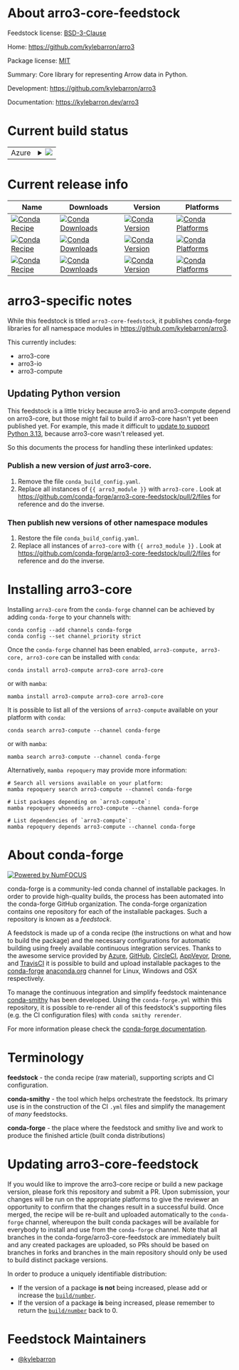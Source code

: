 About arro3-core-feedstock
==========================

Feedstock license: [BSD-3-Clause](https://github.com/conda-forge/arro3-core-feedstock/blob/main/LICENSE.txt)

Home: https://github.com/kylebarron/arro3

Package license: [MIT](https://github.com/kylebarron/arro3/blob/main/LICENSE_MIT)

Summary: Core library for representing Arrow data in Python.

Development: https://github.com/kylebarron/arro3

Documentation: https://kylebarron.dev/arro3

Current build status
====================


<table>

  <tr>
    <td>Azure</td>
    <td>
      <details>
        <summary>
          <a href="https://dev.azure.com/conda-forge/feedstock-builds/_build/latest?definitionId=23136&branchName=main">
            <img src="https://dev.azure.com/conda-forge/feedstock-builds/_apis/build/status/arro3-core-feedstock?branchName=main">
          </a>
        </summary>
        <table>
          <thead><tr><th>Variant</th><th>Status</th></tr></thead>
          <tbody><tr>
              <td>linux_64_arro3_modulearro3-computepython3.10.____cpython</td>
              <td>
                <a href="https://dev.azure.com/conda-forge/feedstock-builds/_build/latest?definitionId=23136&branchName=main">
                  <img src="https://dev.azure.com/conda-forge/feedstock-builds/_apis/build/status/arro3-core-feedstock?branchName=main&jobName=linux&configuration=linux%20linux_64_arro3_modulearro3-computepython3.10.____cpython" alt="variant">
                </a>
              </td>
            </tr><tr>
              <td>linux_64_arro3_modulearro3-computepython3.11.____cpython</td>
              <td>
                <a href="https://dev.azure.com/conda-forge/feedstock-builds/_build/latest?definitionId=23136&branchName=main">
                  <img src="https://dev.azure.com/conda-forge/feedstock-builds/_apis/build/status/arro3-core-feedstock?branchName=main&jobName=linux&configuration=linux%20linux_64_arro3_modulearro3-computepython3.11.____cpython" alt="variant">
                </a>
              </td>
            </tr><tr>
              <td>linux_64_arro3_modulearro3-computepython3.12.____cpython</td>
              <td>
                <a href="https://dev.azure.com/conda-forge/feedstock-builds/_build/latest?definitionId=23136&branchName=main">
                  <img src="https://dev.azure.com/conda-forge/feedstock-builds/_apis/build/status/arro3-core-feedstock?branchName=main&jobName=linux&configuration=linux%20linux_64_arro3_modulearro3-computepython3.12.____cpython" alt="variant">
                </a>
              </td>
            </tr><tr>
              <td>linux_64_arro3_modulearro3-computepython3.9.____cpython</td>
              <td>
                <a href="https://dev.azure.com/conda-forge/feedstock-builds/_build/latest?definitionId=23136&branchName=main">
                  <img src="https://dev.azure.com/conda-forge/feedstock-builds/_apis/build/status/arro3-core-feedstock?branchName=main&jobName=linux&configuration=linux%20linux_64_arro3_modulearro3-computepython3.9.____cpython" alt="variant">
                </a>
              </td>
            </tr><tr>
              <td>linux_64_arro3_modulearro3-corepython3.10.____cpython</td>
              <td>
                <a href="https://dev.azure.com/conda-forge/feedstock-builds/_build/latest?definitionId=23136&branchName=main">
                  <img src="https://dev.azure.com/conda-forge/feedstock-builds/_apis/build/status/arro3-core-feedstock?branchName=main&jobName=linux&configuration=linux%20linux_64_arro3_modulearro3-corepython3.10.____cpython" alt="variant">
                </a>
              </td>
            </tr><tr>
              <td>linux_64_arro3_modulearro3-corepython3.11.____cpython</td>
              <td>
                <a href="https://dev.azure.com/conda-forge/feedstock-builds/_build/latest?definitionId=23136&branchName=main">
                  <img src="https://dev.azure.com/conda-forge/feedstock-builds/_apis/build/status/arro3-core-feedstock?branchName=main&jobName=linux&configuration=linux%20linux_64_arro3_modulearro3-corepython3.11.____cpython" alt="variant">
                </a>
              </td>
            </tr><tr>
              <td>linux_64_arro3_modulearro3-corepython3.12.____cpython</td>
              <td>
                <a href="https://dev.azure.com/conda-forge/feedstock-builds/_build/latest?definitionId=23136&branchName=main">
                  <img src="https://dev.azure.com/conda-forge/feedstock-builds/_apis/build/status/arro3-core-feedstock?branchName=main&jobName=linux&configuration=linux%20linux_64_arro3_modulearro3-corepython3.12.____cpython" alt="variant">
                </a>
              </td>
            </tr><tr>
              <td>linux_64_arro3_modulearro3-corepython3.9.____cpython</td>
              <td>
                <a href="https://dev.azure.com/conda-forge/feedstock-builds/_build/latest?definitionId=23136&branchName=main">
                  <img src="https://dev.azure.com/conda-forge/feedstock-builds/_apis/build/status/arro3-core-feedstock?branchName=main&jobName=linux&configuration=linux%20linux_64_arro3_modulearro3-corepython3.9.____cpython" alt="variant">
                </a>
              </td>
            </tr><tr>
              <td>linux_64_arro3_modulearro3-iopython3.10.____cpython</td>
              <td>
                <a href="https://dev.azure.com/conda-forge/feedstock-builds/_build/latest?definitionId=23136&branchName=main">
                  <img src="https://dev.azure.com/conda-forge/feedstock-builds/_apis/build/status/arro3-core-feedstock?branchName=main&jobName=linux&configuration=linux%20linux_64_arro3_modulearro3-iopython3.10.____cpython" alt="variant">
                </a>
              </td>
            </tr><tr>
              <td>linux_64_arro3_modulearro3-iopython3.11.____cpython</td>
              <td>
                <a href="https://dev.azure.com/conda-forge/feedstock-builds/_build/latest?definitionId=23136&branchName=main">
                  <img src="https://dev.azure.com/conda-forge/feedstock-builds/_apis/build/status/arro3-core-feedstock?branchName=main&jobName=linux&configuration=linux%20linux_64_arro3_modulearro3-iopython3.11.____cpython" alt="variant">
                </a>
              </td>
            </tr><tr>
              <td>linux_64_arro3_modulearro3-iopython3.12.____cpython</td>
              <td>
                <a href="https://dev.azure.com/conda-forge/feedstock-builds/_build/latest?definitionId=23136&branchName=main">
                  <img src="https://dev.azure.com/conda-forge/feedstock-builds/_apis/build/status/arro3-core-feedstock?branchName=main&jobName=linux&configuration=linux%20linux_64_arro3_modulearro3-iopython3.12.____cpython" alt="variant">
                </a>
              </td>
            </tr><tr>
              <td>linux_64_arro3_modulearro3-iopython3.9.____cpython</td>
              <td>
                <a href="https://dev.azure.com/conda-forge/feedstock-builds/_build/latest?definitionId=23136&branchName=main">
                  <img src="https://dev.azure.com/conda-forge/feedstock-builds/_apis/build/status/arro3-core-feedstock?branchName=main&jobName=linux&configuration=linux%20linux_64_arro3_modulearro3-iopython3.9.____cpython" alt="variant">
                </a>
              </td>
            </tr><tr>
              <td>osx_64_arro3_modulearro3-computepython3.10.____cpython</td>
              <td>
                <a href="https://dev.azure.com/conda-forge/feedstock-builds/_build/latest?definitionId=23136&branchName=main">
                  <img src="https://dev.azure.com/conda-forge/feedstock-builds/_apis/build/status/arro3-core-feedstock?branchName=main&jobName=osx&configuration=osx%20osx_64_arro3_modulearro3-computepython3.10.____cpython" alt="variant">
                </a>
              </td>
            </tr><tr>
              <td>osx_64_arro3_modulearro3-computepython3.11.____cpython</td>
              <td>
                <a href="https://dev.azure.com/conda-forge/feedstock-builds/_build/latest?definitionId=23136&branchName=main">
                  <img src="https://dev.azure.com/conda-forge/feedstock-builds/_apis/build/status/arro3-core-feedstock?branchName=main&jobName=osx&configuration=osx%20osx_64_arro3_modulearro3-computepython3.11.____cpython" alt="variant">
                </a>
              </td>
            </tr><tr>
              <td>osx_64_arro3_modulearro3-computepython3.12.____cpython</td>
              <td>
                <a href="https://dev.azure.com/conda-forge/feedstock-builds/_build/latest?definitionId=23136&branchName=main">
                  <img src="https://dev.azure.com/conda-forge/feedstock-builds/_apis/build/status/arro3-core-feedstock?branchName=main&jobName=osx&configuration=osx%20osx_64_arro3_modulearro3-computepython3.12.____cpython" alt="variant">
                </a>
              </td>
            </tr><tr>
              <td>osx_64_arro3_modulearro3-computepython3.9.____cpython</td>
              <td>
                <a href="https://dev.azure.com/conda-forge/feedstock-builds/_build/latest?definitionId=23136&branchName=main">
                  <img src="https://dev.azure.com/conda-forge/feedstock-builds/_apis/build/status/arro3-core-feedstock?branchName=main&jobName=osx&configuration=osx%20osx_64_arro3_modulearro3-computepython3.9.____cpython" alt="variant">
                </a>
              </td>
            </tr><tr>
              <td>osx_64_arro3_modulearro3-corepython3.10.____cpython</td>
              <td>
                <a href="https://dev.azure.com/conda-forge/feedstock-builds/_build/latest?definitionId=23136&branchName=main">
                  <img src="https://dev.azure.com/conda-forge/feedstock-builds/_apis/build/status/arro3-core-feedstock?branchName=main&jobName=osx&configuration=osx%20osx_64_arro3_modulearro3-corepython3.10.____cpython" alt="variant">
                </a>
              </td>
            </tr><tr>
              <td>osx_64_arro3_modulearro3-corepython3.11.____cpython</td>
              <td>
                <a href="https://dev.azure.com/conda-forge/feedstock-builds/_build/latest?definitionId=23136&branchName=main">
                  <img src="https://dev.azure.com/conda-forge/feedstock-builds/_apis/build/status/arro3-core-feedstock?branchName=main&jobName=osx&configuration=osx%20osx_64_arro3_modulearro3-corepython3.11.____cpython" alt="variant">
                </a>
              </td>
            </tr><tr>
              <td>osx_64_arro3_modulearro3-corepython3.12.____cpython</td>
              <td>
                <a href="https://dev.azure.com/conda-forge/feedstock-builds/_build/latest?definitionId=23136&branchName=main">
                  <img src="https://dev.azure.com/conda-forge/feedstock-builds/_apis/build/status/arro3-core-feedstock?branchName=main&jobName=osx&configuration=osx%20osx_64_arro3_modulearro3-corepython3.12.____cpython" alt="variant">
                </a>
              </td>
            </tr><tr>
              <td>osx_64_arro3_modulearro3-corepython3.9.____cpython</td>
              <td>
                <a href="https://dev.azure.com/conda-forge/feedstock-builds/_build/latest?definitionId=23136&branchName=main">
                  <img src="https://dev.azure.com/conda-forge/feedstock-builds/_apis/build/status/arro3-core-feedstock?branchName=main&jobName=osx&configuration=osx%20osx_64_arro3_modulearro3-corepython3.9.____cpython" alt="variant">
                </a>
              </td>
            </tr><tr>
              <td>osx_64_arro3_modulearro3-iopython3.10.____cpython</td>
              <td>
                <a href="https://dev.azure.com/conda-forge/feedstock-builds/_build/latest?definitionId=23136&branchName=main">
                  <img src="https://dev.azure.com/conda-forge/feedstock-builds/_apis/build/status/arro3-core-feedstock?branchName=main&jobName=osx&configuration=osx%20osx_64_arro3_modulearro3-iopython3.10.____cpython" alt="variant">
                </a>
              </td>
            </tr><tr>
              <td>osx_64_arro3_modulearro3-iopython3.11.____cpython</td>
              <td>
                <a href="https://dev.azure.com/conda-forge/feedstock-builds/_build/latest?definitionId=23136&branchName=main">
                  <img src="https://dev.azure.com/conda-forge/feedstock-builds/_apis/build/status/arro3-core-feedstock?branchName=main&jobName=osx&configuration=osx%20osx_64_arro3_modulearro3-iopython3.11.____cpython" alt="variant">
                </a>
              </td>
            </tr><tr>
              <td>osx_64_arro3_modulearro3-iopython3.12.____cpython</td>
              <td>
                <a href="https://dev.azure.com/conda-forge/feedstock-builds/_build/latest?definitionId=23136&branchName=main">
                  <img src="https://dev.azure.com/conda-forge/feedstock-builds/_apis/build/status/arro3-core-feedstock?branchName=main&jobName=osx&configuration=osx%20osx_64_arro3_modulearro3-iopython3.12.____cpython" alt="variant">
                </a>
              </td>
            </tr><tr>
              <td>osx_64_arro3_modulearro3-iopython3.9.____cpython</td>
              <td>
                <a href="https://dev.azure.com/conda-forge/feedstock-builds/_build/latest?definitionId=23136&branchName=main">
                  <img src="https://dev.azure.com/conda-forge/feedstock-builds/_apis/build/status/arro3-core-feedstock?branchName=main&jobName=osx&configuration=osx%20osx_64_arro3_modulearro3-iopython3.9.____cpython" alt="variant">
                </a>
              </td>
            </tr><tr>
              <td>osx_arm64_arro3_modulearro3-computepython3.10.____cpython</td>
              <td>
                <a href="https://dev.azure.com/conda-forge/feedstock-builds/_build/latest?definitionId=23136&branchName=main">
                  <img src="https://dev.azure.com/conda-forge/feedstock-builds/_apis/build/status/arro3-core-feedstock?branchName=main&jobName=osx&configuration=osx%20osx_arm64_arro3_modulearro3-computepython3.10.____cpython" alt="variant">
                </a>
              </td>
            </tr><tr>
              <td>osx_arm64_arro3_modulearro3-computepython3.11.____cpython</td>
              <td>
                <a href="https://dev.azure.com/conda-forge/feedstock-builds/_build/latest?definitionId=23136&branchName=main">
                  <img src="https://dev.azure.com/conda-forge/feedstock-builds/_apis/build/status/arro3-core-feedstock?branchName=main&jobName=osx&configuration=osx%20osx_arm64_arro3_modulearro3-computepython3.11.____cpython" alt="variant">
                </a>
              </td>
            </tr><tr>
              <td>osx_arm64_arro3_modulearro3-computepython3.12.____cpython</td>
              <td>
                <a href="https://dev.azure.com/conda-forge/feedstock-builds/_build/latest?definitionId=23136&branchName=main">
                  <img src="https://dev.azure.com/conda-forge/feedstock-builds/_apis/build/status/arro3-core-feedstock?branchName=main&jobName=osx&configuration=osx%20osx_arm64_arro3_modulearro3-computepython3.12.____cpython" alt="variant">
                </a>
              </td>
            </tr><tr>
              <td>osx_arm64_arro3_modulearro3-computepython3.9.____cpython</td>
              <td>
                <a href="https://dev.azure.com/conda-forge/feedstock-builds/_build/latest?definitionId=23136&branchName=main">
                  <img src="https://dev.azure.com/conda-forge/feedstock-builds/_apis/build/status/arro3-core-feedstock?branchName=main&jobName=osx&configuration=osx%20osx_arm64_arro3_modulearro3-computepython3.9.____cpython" alt="variant">
                </a>
              </td>
            </tr><tr>
              <td>osx_arm64_arro3_modulearro3-corepython3.10.____cpython</td>
              <td>
                <a href="https://dev.azure.com/conda-forge/feedstock-builds/_build/latest?definitionId=23136&branchName=main">
                  <img src="https://dev.azure.com/conda-forge/feedstock-builds/_apis/build/status/arro3-core-feedstock?branchName=main&jobName=osx&configuration=osx%20osx_arm64_arro3_modulearro3-corepython3.10.____cpython" alt="variant">
                </a>
              </td>
            </tr><tr>
              <td>osx_arm64_arro3_modulearro3-corepython3.11.____cpython</td>
              <td>
                <a href="https://dev.azure.com/conda-forge/feedstock-builds/_build/latest?definitionId=23136&branchName=main">
                  <img src="https://dev.azure.com/conda-forge/feedstock-builds/_apis/build/status/arro3-core-feedstock?branchName=main&jobName=osx&configuration=osx%20osx_arm64_arro3_modulearro3-corepython3.11.____cpython" alt="variant">
                </a>
              </td>
            </tr><tr>
              <td>osx_arm64_arro3_modulearro3-corepython3.12.____cpython</td>
              <td>
                <a href="https://dev.azure.com/conda-forge/feedstock-builds/_build/latest?definitionId=23136&branchName=main">
                  <img src="https://dev.azure.com/conda-forge/feedstock-builds/_apis/build/status/arro3-core-feedstock?branchName=main&jobName=osx&configuration=osx%20osx_arm64_arro3_modulearro3-corepython3.12.____cpython" alt="variant">
                </a>
              </td>
            </tr><tr>
              <td>osx_arm64_arro3_modulearro3-corepython3.9.____cpython</td>
              <td>
                <a href="https://dev.azure.com/conda-forge/feedstock-builds/_build/latest?definitionId=23136&branchName=main">
                  <img src="https://dev.azure.com/conda-forge/feedstock-builds/_apis/build/status/arro3-core-feedstock?branchName=main&jobName=osx&configuration=osx%20osx_arm64_arro3_modulearro3-corepython3.9.____cpython" alt="variant">
                </a>
              </td>
            </tr><tr>
              <td>osx_arm64_arro3_modulearro3-iopython3.10.____cpython</td>
              <td>
                <a href="https://dev.azure.com/conda-forge/feedstock-builds/_build/latest?definitionId=23136&branchName=main">
                  <img src="https://dev.azure.com/conda-forge/feedstock-builds/_apis/build/status/arro3-core-feedstock?branchName=main&jobName=osx&configuration=osx%20osx_arm64_arro3_modulearro3-iopython3.10.____cpython" alt="variant">
                </a>
              </td>
            </tr><tr>
              <td>osx_arm64_arro3_modulearro3-iopython3.11.____cpython</td>
              <td>
                <a href="https://dev.azure.com/conda-forge/feedstock-builds/_build/latest?definitionId=23136&branchName=main">
                  <img src="https://dev.azure.com/conda-forge/feedstock-builds/_apis/build/status/arro3-core-feedstock?branchName=main&jobName=osx&configuration=osx%20osx_arm64_arro3_modulearro3-iopython3.11.____cpython" alt="variant">
                </a>
              </td>
            </tr><tr>
              <td>osx_arm64_arro3_modulearro3-iopython3.12.____cpython</td>
              <td>
                <a href="https://dev.azure.com/conda-forge/feedstock-builds/_build/latest?definitionId=23136&branchName=main">
                  <img src="https://dev.azure.com/conda-forge/feedstock-builds/_apis/build/status/arro3-core-feedstock?branchName=main&jobName=osx&configuration=osx%20osx_arm64_arro3_modulearro3-iopython3.12.____cpython" alt="variant">
                </a>
              </td>
            </tr><tr>
              <td>osx_arm64_arro3_modulearro3-iopython3.9.____cpython</td>
              <td>
                <a href="https://dev.azure.com/conda-forge/feedstock-builds/_build/latest?definitionId=23136&branchName=main">
                  <img src="https://dev.azure.com/conda-forge/feedstock-builds/_apis/build/status/arro3-core-feedstock?branchName=main&jobName=osx&configuration=osx%20osx_arm64_arro3_modulearro3-iopython3.9.____cpython" alt="variant">
                </a>
              </td>
            </tr><tr>
              <td>win_64_arro3_modulearro3-computepython3.10.____cpython</td>
              <td>
                <a href="https://dev.azure.com/conda-forge/feedstock-builds/_build/latest?definitionId=23136&branchName=main">
                  <img src="https://dev.azure.com/conda-forge/feedstock-builds/_apis/build/status/arro3-core-feedstock?branchName=main&jobName=win&configuration=win%20win_64_arro3_modulearro3-computepython3.10.____cpython" alt="variant">
                </a>
              </td>
            </tr><tr>
              <td>win_64_arro3_modulearro3-computepython3.11.____cpython</td>
              <td>
                <a href="https://dev.azure.com/conda-forge/feedstock-builds/_build/latest?definitionId=23136&branchName=main">
                  <img src="https://dev.azure.com/conda-forge/feedstock-builds/_apis/build/status/arro3-core-feedstock?branchName=main&jobName=win&configuration=win%20win_64_arro3_modulearro3-computepython3.11.____cpython" alt="variant">
                </a>
              </td>
            </tr><tr>
              <td>win_64_arro3_modulearro3-computepython3.12.____cpython</td>
              <td>
                <a href="https://dev.azure.com/conda-forge/feedstock-builds/_build/latest?definitionId=23136&branchName=main">
                  <img src="https://dev.azure.com/conda-forge/feedstock-builds/_apis/build/status/arro3-core-feedstock?branchName=main&jobName=win&configuration=win%20win_64_arro3_modulearro3-computepython3.12.____cpython" alt="variant">
                </a>
              </td>
            </tr><tr>
              <td>win_64_arro3_modulearro3-computepython3.9.____cpython</td>
              <td>
                <a href="https://dev.azure.com/conda-forge/feedstock-builds/_build/latest?definitionId=23136&branchName=main">
                  <img src="https://dev.azure.com/conda-forge/feedstock-builds/_apis/build/status/arro3-core-feedstock?branchName=main&jobName=win&configuration=win%20win_64_arro3_modulearro3-computepython3.9.____cpython" alt="variant">
                </a>
              </td>
            </tr><tr>
              <td>win_64_arro3_modulearro3-corepython3.10.____cpython</td>
              <td>
                <a href="https://dev.azure.com/conda-forge/feedstock-builds/_build/latest?definitionId=23136&branchName=main">
                  <img src="https://dev.azure.com/conda-forge/feedstock-builds/_apis/build/status/arro3-core-feedstock?branchName=main&jobName=win&configuration=win%20win_64_arro3_modulearro3-corepython3.10.____cpython" alt="variant">
                </a>
              </td>
            </tr><tr>
              <td>win_64_arro3_modulearro3-corepython3.11.____cpython</td>
              <td>
                <a href="https://dev.azure.com/conda-forge/feedstock-builds/_build/latest?definitionId=23136&branchName=main">
                  <img src="https://dev.azure.com/conda-forge/feedstock-builds/_apis/build/status/arro3-core-feedstock?branchName=main&jobName=win&configuration=win%20win_64_arro3_modulearro3-corepython3.11.____cpython" alt="variant">
                </a>
              </td>
            </tr><tr>
              <td>win_64_arro3_modulearro3-corepython3.12.____cpython</td>
              <td>
                <a href="https://dev.azure.com/conda-forge/feedstock-builds/_build/latest?definitionId=23136&branchName=main">
                  <img src="https://dev.azure.com/conda-forge/feedstock-builds/_apis/build/status/arro3-core-feedstock?branchName=main&jobName=win&configuration=win%20win_64_arro3_modulearro3-corepython3.12.____cpython" alt="variant">
                </a>
              </td>
            </tr><tr>
              <td>win_64_arro3_modulearro3-corepython3.9.____cpython</td>
              <td>
                <a href="https://dev.azure.com/conda-forge/feedstock-builds/_build/latest?definitionId=23136&branchName=main">
                  <img src="https://dev.azure.com/conda-forge/feedstock-builds/_apis/build/status/arro3-core-feedstock?branchName=main&jobName=win&configuration=win%20win_64_arro3_modulearro3-corepython3.9.____cpython" alt="variant">
                </a>
              </td>
            </tr><tr>
              <td>win_64_arro3_modulearro3-iopython3.10.____cpython</td>
              <td>
                <a href="https://dev.azure.com/conda-forge/feedstock-builds/_build/latest?definitionId=23136&branchName=main">
                  <img src="https://dev.azure.com/conda-forge/feedstock-builds/_apis/build/status/arro3-core-feedstock?branchName=main&jobName=win&configuration=win%20win_64_arro3_modulearro3-iopython3.10.____cpython" alt="variant">
                </a>
              </td>
            </tr><tr>
              <td>win_64_arro3_modulearro3-iopython3.11.____cpython</td>
              <td>
                <a href="https://dev.azure.com/conda-forge/feedstock-builds/_build/latest?definitionId=23136&branchName=main">
                  <img src="https://dev.azure.com/conda-forge/feedstock-builds/_apis/build/status/arro3-core-feedstock?branchName=main&jobName=win&configuration=win%20win_64_arro3_modulearro3-iopython3.11.____cpython" alt="variant">
                </a>
              </td>
            </tr><tr>
              <td>win_64_arro3_modulearro3-iopython3.12.____cpython</td>
              <td>
                <a href="https://dev.azure.com/conda-forge/feedstock-builds/_build/latest?definitionId=23136&branchName=main">
                  <img src="https://dev.azure.com/conda-forge/feedstock-builds/_apis/build/status/arro3-core-feedstock?branchName=main&jobName=win&configuration=win%20win_64_arro3_modulearro3-iopython3.12.____cpython" alt="variant">
                </a>
              </td>
            </tr><tr>
              <td>win_64_arro3_modulearro3-iopython3.9.____cpython</td>
              <td>
                <a href="https://dev.azure.com/conda-forge/feedstock-builds/_build/latest?definitionId=23136&branchName=main">
                  <img src="https://dev.azure.com/conda-forge/feedstock-builds/_apis/build/status/arro3-core-feedstock?branchName=main&jobName=win&configuration=win%20win_64_arro3_modulearro3-iopython3.9.____cpython" alt="variant">
                </a>
              </td>
            </tr>
          </tbody>
        </table>
      </details>
    </td>
  </tr>
</table>

Current release info
====================

| Name | Downloads | Version | Platforms |
| --- | --- | --- | --- |
| [![Conda Recipe](https://img.shields.io/badge/recipe-arro3--compute-green.svg)](https://anaconda.org/conda-forge/arro3-compute) | [![Conda Downloads](https://img.shields.io/conda/dn/conda-forge/arro3-compute.svg)](https://anaconda.org/conda-forge/arro3-compute) | [![Conda Version](https://img.shields.io/conda/vn/conda-forge/arro3-compute.svg)](https://anaconda.org/conda-forge/arro3-compute) | [![Conda Platforms](https://img.shields.io/conda/pn/conda-forge/arro3-compute.svg)](https://anaconda.org/conda-forge/arro3-compute) |
| [![Conda Recipe](https://img.shields.io/badge/recipe-arro3--core-green.svg)](https://anaconda.org/conda-forge/arro3-core) | [![Conda Downloads](https://img.shields.io/conda/dn/conda-forge/arro3-core.svg)](https://anaconda.org/conda-forge/arro3-core) | [![Conda Version](https://img.shields.io/conda/vn/conda-forge/arro3-core.svg)](https://anaconda.org/conda-forge/arro3-core) | [![Conda Platforms](https://img.shields.io/conda/pn/conda-forge/arro3-core.svg)](https://anaconda.org/conda-forge/arro3-core) |
| [![Conda Recipe](https://img.shields.io/badge/recipe-arro3--io-green.svg)](https://anaconda.org/conda-forge/arro3-io) | [![Conda Downloads](https://img.shields.io/conda/dn/conda-forge/arro3-io.svg)](https://anaconda.org/conda-forge/arro3-io) | [![Conda Version](https://img.shields.io/conda/vn/conda-forge/arro3-io.svg)](https://anaconda.org/conda-forge/arro3-io) | [![Conda Platforms](https://img.shields.io/conda/pn/conda-forge/arro3-io.svg)](https://anaconda.org/conda-forge/arro3-io) |

# arro3-specific notes

While this feedstock is titled `arro3-core-feedstock`, it publishes conda-forge libraries for all namespace modules in <https://github.com/kylebarron/arro3>.

This currently includes:

- arro3-core
- arro3-io
- arro3-compute

## Updating Python version

This feedstock is a little tricky because arro3-io and arro3-compute depend on arro3-core, but those might fail to build if arro3-core hasn't yet been published yet. For example, this made it difficult to [update to support Python 3.13](https://github.com/conda-forge/arro3-core-feedstock/pull/18), because arro3-core wasn't released yet.

So this documents the process for handling these interlinked updates:

### Publish a new version of _just_ arro3-core.

1. Remove the file `conda_build_config.yaml`.
2. Replace all instances of `{{ arro3_module }}` with `arro3-core` . Look at https://github.com/conda-forge/arro3-core-feedstock/pull/2/files for reference and do the inverse.

### Then publish new versions of other namespace modules

1. Restore the file `conda_build_config.yaml`.
2. Replace all instances of `arro3-core` with `{{ arro3_module }}` . Look at https://github.com/conda-forge/arro3-core-feedstock/pull/2/files for reference and do the inverse.

Installing arro3-core
===================

Installing `arro3-core` from the `conda-forge` channel can be achieved by adding `conda-forge` to your channels with:

```
conda config --add channels conda-forge
conda config --set channel_priority strict
```

Once the `conda-forge` channel has been enabled, `arro3-compute, arro3-core, arro3-core` can be installed with `conda`:

```
conda install arro3-compute arro3-core arro3-core
```

or with `mamba`:

```
mamba install arro3-compute arro3-core arro3-core
```

It is possible to list all of the versions of `arro3-compute` available on your platform with `conda`:

```
conda search arro3-compute --channel conda-forge
```

or with `mamba`:

```
mamba search arro3-compute --channel conda-forge
```

Alternatively, `mamba repoquery` may provide more information:

```
# Search all versions available on your platform:
mamba repoquery search arro3-compute --channel conda-forge

# List packages depending on `arro3-compute`:
mamba repoquery whoneeds arro3-compute --channel conda-forge

# List dependencies of `arro3-compute`:
mamba repoquery depends arro3-compute --channel conda-forge
```


About conda-forge
=================

[![Powered by
NumFOCUS](https://img.shields.io/badge/powered%20by-NumFOCUS-orange.svg?style=flat&colorA=E1523D&colorB=007D8A)](https://numfocus.org)

conda-forge is a community-led conda channel of installable packages.
In order to provide high-quality builds, the process has been automated into the
conda-forge GitHub organization. The conda-forge organization contains one repository
for each of the installable packages. Such a repository is known as a *feedstock*.

A feedstock is made up of a conda recipe (the instructions on what and how to build
the package) and the necessary configurations for automatic building using freely
available continuous integration services. Thanks to the awesome service provided by
[Azure](https://azure.microsoft.com/en-us/services/devops/), [GitHub](https://github.com/),
[CircleCI](https://circleci.com/), [AppVeyor](https://www.appveyor.com/),
[Drone](https://cloud.drone.io/welcome), and [TravisCI](https://travis-ci.com/)
it is possible to build and upload installable packages to the
[conda-forge](https://anaconda.org/conda-forge) [anaconda.org](https://anaconda.org/)
channel for Linux, Windows and OSX respectively.

To manage the continuous integration and simplify feedstock maintenance
[conda-smithy](https://github.com/conda-forge/conda-smithy) has been developed.
Using the ``conda-forge.yml`` within this repository, it is possible to re-render all of
this feedstock's supporting files (e.g. the CI configuration files) with ``conda smithy rerender``.

For more information please check the [conda-forge documentation](https://conda-forge.org/docs/).

Terminology
===========

**feedstock** - the conda recipe (raw material), supporting scripts and CI configuration.

**conda-smithy** - the tool which helps orchestrate the feedstock.
                   Its primary use is in the construction of the CI ``.yml`` files
                   and simplify the management of *many* feedstocks.

**conda-forge** - the place where the feedstock and smithy live and work to
                  produce the finished article (built conda distributions)


Updating arro3-core-feedstock
=============================

If you would like to improve the arro3-core recipe or build a new
package version, please fork this repository and submit a PR. Upon submission,
your changes will be run on the appropriate platforms to give the reviewer an
opportunity to confirm that the changes result in a successful build. Once
merged, the recipe will be re-built and uploaded automatically to the
`conda-forge` channel, whereupon the built conda packages will be available for
everybody to install and use from the `conda-forge` channel.
Note that all branches in the conda-forge/arro3-core-feedstock are
immediately built and any created packages are uploaded, so PRs should be based
on branches in forks and branches in the main repository should only be used to
build distinct package versions.

In order to produce a uniquely identifiable distribution:
 * If the version of a package **is not** being increased, please add or increase
   the [``build/number``](https://docs.conda.io/projects/conda-build/en/latest/resources/define-metadata.html#build-number-and-string).
 * If the version of a package **is** being increased, please remember to return
   the [``build/number``](https://docs.conda.io/projects/conda-build/en/latest/resources/define-metadata.html#build-number-and-string)
   back to 0.

Feedstock Maintainers
=====================

* [@kylebarron](https://github.com/kylebarron/)

